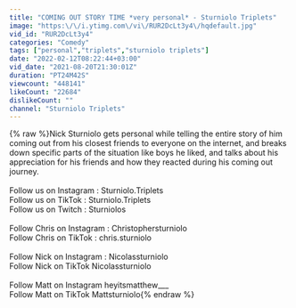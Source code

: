 ```yaml
---
title: "COMING OUT STORY TIME *very personal* - Sturniolo Triplets"
image: "https:\/\/i.ytimg.com\/vi\/RUR2DcLt3y4\/hqdefault.jpg"
vid_id: "RUR2DcLt3y4"
categories: "Comedy"
tags: ["personal","triplets","sturniolo triplets"]
date: "2022-02-12T08:22:44+03:00"
vid_date: "2021-08-20T21:30:01Z"
duration: "PT24M42S"
viewcount: "448141"
likeCount: "22684"
dislikeCount: ""
channel: "Sturniolo Triplets"
---
```

{% raw %}Nick Sturniolo gets personal while telling the entire story of him coming out from his closest friends to everyone on the internet, and breaks down specific parts of the situation like boys he liked, and talks about his appreciation for his friends and how they reacted during his coming out journey.<br /><br />Follow us on Instagram : Sturniolo.Triplets<br />Follow us on TikTok : Sturniolo.Triplets<br />Follow us on Twitch : Sturniolos<br /><br />Follow Chris on Instagram : Christophersturniolo<br />Follow Chris on TikTok : chris.sturniolo<br /><br />Follow Nick on Instagram : Nicolassturniolo<br />Follow Nick on TikTok Nicolassturniolo<br /><br />Follow Matt on Instagram heyitsmatthew___<br />Follow Matt on TikTok Mattsturniolo{% endraw %}
